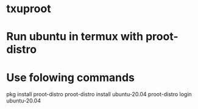 # txuproot
# Run ubuntu in termux with proot-distro
# Use folowing commands


pkg install proot-distro
proot-distro install ubuntu-20.04
proot-distro login ubuntu-20.04
